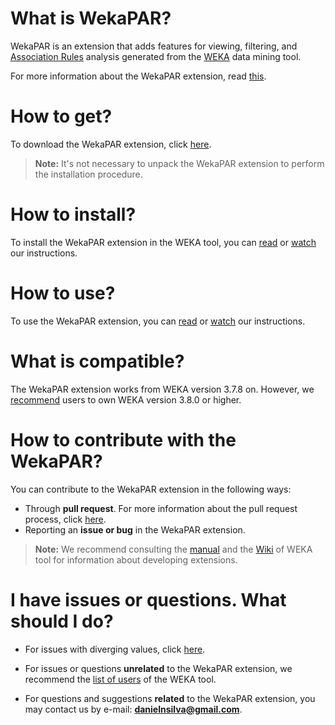# **What is WekaPAR?**
WekaPAR is an extension that adds features for viewing, filtering, and [Association Rules](http://www.saedsayad.com/association_rules.htm) analysis generated from the [WEKA](http://www.cs.waikato.ac.nz/ml/weka/) data mining tool.

For more information about the WekaPAR extension, read [this](https://github.com/gems-uff/wekapar/wiki#what-is-wekapar).

# **How to get?**
To download the WekaPAR extension, click [here](https://github.com/gems-uff/wekapar/releases/download/v0.6.3/WekaPAR-0.6.3.zip).

> **Note:** It's not necessary to unpack the WekaPAR extension to perform the installation procedure.

# **How to install?**
To install the WekaPAR extension in the WEKA tool, you can [read](https://github.com/gems-uff/wekapar/wiki#how-to-install) or [watch](https://www.youtube.com/watch?v=j2DjdK7gJJ8) our instructions.

# **How to use?**
To use the WekaPAR extension, you can [read](https://github.com/gems-uff/wekapar/wiki#how-to-use) or [watch](https://www.youtube.com/watch?v=c-fJzvWmQ7A) our instructions.

# **What is compatible?**
The WekaPAR extension works from WEKA version 3.7.8 on. However, we [recommend](https://github.com/gems-uff/wekapar/wiki#what-is-compatible) users to own WEKA version 3.8.0 or higher.

# **How to contribute with the WekaPAR?**
You can contribute to the WekaPAR extension in the following ways:
* Through **pull request**. For more information about the pull request process, click [here](https://github.com/gems-uff/wekapar/wiki#about-the-pull-request-process). 
* Reporting an **issue or bug** in the WekaPAR extension.

> **Note:** We recommend consulting the [manual](https://sourceforge.net/projects/weka/files/documentation/3.8.x/WekaManual-3-8-0.pdf/download?use_mirror=ufpr&download=) and the [Wiki](http://weka.wikispaces.com/) of WEKA tool for information about developing extensions.

# **I have issues or questions. What should I do?**

* For issues with diverging values, click [here](https://github.com/gems-uff/wekapar/wiki#what-is-compatible).

* For issues or questions **unrelated** to the WekaPAR extension, we recommend the [list of users](https://list.waikato.ac.nz/mailman/listinfo/wekalist) of the WEKA tool.

* For questions and suggestions **related** to the WekaPAR extension, you may contact us by e-mail: **danielnsilva@gmail.com**.

